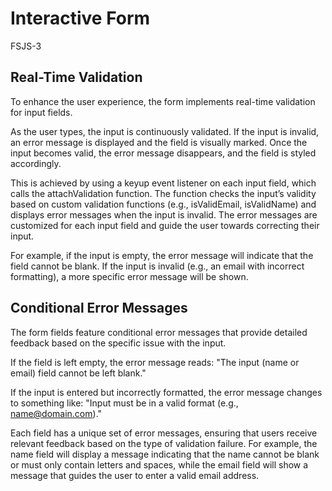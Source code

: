 # Interactive Form
 FSJS-3

## Real-Time Validation

To enhance the user experience, the form implements real-time validation for input fields.

As the user types, the input is continuously validated. If the input is invalid, an error message is displayed and the field is visually marked. Once the input becomes valid, the error message disappears, and the field is styled accordingly.

This is achieved by using a keyup event listener on each input field, which calls the attachValidation function. The function checks the input’s validity based on custom validation functions (e.g., isValidEmail, isValidName) and displays error messages when the input is invalid. The error messages are customized for each input field and guide the user towards correcting their input.

For example, if the input is empty, the error message will indicate that the field cannot be blank. If the input is invalid (e.g., an email with incorrect formatting), a more specific error message will be shown.


## Conditional Error Messages

The form fields feature conditional error messages that provide detailed feedback based on the specific issue with the input.

If the field is left empty, the error message reads: "The input (name or email) field cannot be left blank."

If the input is entered but incorrectly formatted, the error message changes to something like: "Input must be in a valid format (e.g., name@domain.com)."

Each field has a unique set of error messages, ensuring that users receive relevant feedback based on the type of validation failure. For example, the name field will display a message indicating that the name cannot be blank or must only contain letters and spaces, while the email field will show a message that guides the user to enter a valid email address.